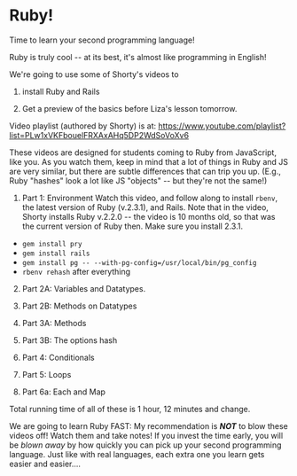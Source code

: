 # Ruby!

Time to learn your second programming language!

Ruby is truly cool -- at its best, it's almost like programming in English!

We're going to use some of Shorty's videos to

1. install Ruby and Rails

2. Get a preview of the basics before Liza's lesson tomorrow.

Video playlist (authored by Shorty) is at:
https://www.youtube.com/playlist?list=PLw1xVKFbouelFRXAxAHq5DP2WdSoVoXv6

These videos are designed for students coming to Ruby from JavaScript, like you. As you watch them, keep in mind that a lot of things in Ruby and JS are very similar, but there are subtle differences that can trip you up. (E.g., Ruby "hashes" look a lot like JS "objects" -- but they're not the same!)

1. Part 1: Environment
 Watch this video, and follow along to install `rbenv`, the latest version of Ruby (v.2.3.1), and Rails. Note that in the video, Shorty installs Ruby v.2.2.0 -- the video is 10 months old, so that was the current version of Ruby then. Make sure you install 2.3.1.
  * `gem install pry`
  * `gem install rails`
  * `gem install pg -- --with-pg-config=/usr/local/bin/pg_config`
  * `rbenv rehash` after everything

2. Part 2A: Variables and Datatypes.

3. Part 2B: Methods on Datatypes

4. Part 3A: Methods

5. Part 3B: The options hash

6. Part 4: Conditionals

7. Part 5: Loops

8. Part 6a: Each and Map

Total running time of all of these is 1 hour, 12 minutes and change.

We are going to learn Ruby FAST: My recommendation is ***NOT*** to blow these videos off! Watch them and take notes! If you invest the time early, you will be *blown away* by how quickly you can pick up your second programming language. Just like with real languages, each extra one you learn gets easier and easier....

